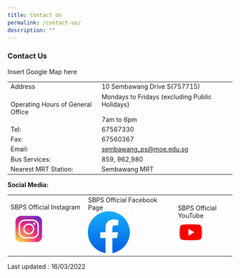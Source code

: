 ```yaml
---
title: Contact Us
permalink: /contact-us/
description: ""
---
```

### Contact Us

Insert Google Map here

|  |  |
|---|---|
| Address | 10 Sembawang Drive S(757715) |
| Operating Hours of General Office | Mondays to Fridays (excluding Public Holidays)<br><br> 7am to 6pm |
| Tel: | 67567330 |
| Fax: | 67560367 |
| Email: | sembawang_ps@moe.edu.sg |
| Bus Services: | 859, 962,980 |
| Nearest MRT Station: | Sembawang MRT |

**Social Media:**

|  	|  	|  	|
|---	|---	|---	|
| SBPS Official Instagram<br> <a href="https://www.instagram.com/sembawangprimaryschool/?hl=en"> <img style="width:50%" src="/images/sm1.png"></a>	|SBPS Official Facebook Page<br><a href="https://www.facebook.com/sembawangpri/"> <img style="width:50%" src="/images/sm5.png">  </a>  	| SBPS Official YouTube<br><a href="https://www.youtube.com/c/sembawangprimaryschool"><img style="width:50%" src="/images/sm3.png">  </a> 	|



Last updated : 16/03/2022